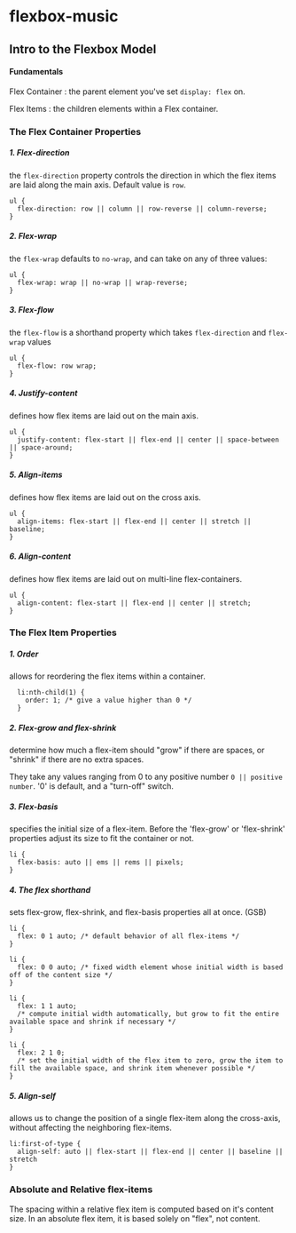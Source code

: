 # flexbox-music


## Intro to the Flexbox Model
#### Fundamentals
Flex Container
: the parent element you've set ```display: flex``` on.

Flex Items
: the children elements within a Flex container.

### The Flex Container Properties

##### 1. Flex-direction
the ```flex-direction``` property controls the direction in which the flex items are laid along the main axis. Default value is ```row```.

```
ul {
  flex-direction: row || column || row-reverse || column-reverse;
}
```

##### 2. Flex-wrap
the ```flex-wrap``` defaults to ```no-wrap```, and can take on any of three values:

```
ul {
  flex-wrap: wrap || no-wrap || wrap-reverse;
}
```

##### 3. Flex-flow
the `flex-flow` is a shorthand property which takes `flex-direction` and `flex-wrap` values

```
ul {
  flex-flow: row wrap;
}
```

##### 4. Justify-content
defines how flex items are laid out on the main axis.
```
ul {
  justify-content: flex-start || flex-end || center || space-between || space-around;
}
```

##### 5. Align-items
defines how flex items are laid out on the cross axis.
```
ul {
  align-items: flex-start || flex-end || center || stretch || baseline;
}
```

##### 6. Align-content
defines how flex items are laid out on multi-line flex-containers.
```
ul {
  align-content: flex-start || flex-end || center || stretch;
}
```

### The Flex Item Properties
##### 1. Order
allows for reordering the flex items within a container.
```
  li:nth-child(1) {
    order: 1; /* give a value higher than 0 */
  }
```

##### 2. Flex-grow and flex-shrink
determine how much a flex-item should "grow" if there are spaces, or "shrink" if there are no extra spaces.

They take any values ranging from 0 to any positive number `0 || positive number`. '0' is default, and a "turn-off" switch.

##### 3. Flex-basis
specifies the initial size of a flex-item. Before the 'flex-grow' or 'flex-shrink' properties adjust its size to fit the container or not.

```
li {
  flex-basis: auto || ems || rems || pixels;
}
```

##### 4. The flex shorthand
sets flex-grow, flex-shrink, and flex-basis properties all at once. (GSB)

```
li {
  flex: 0 1 auto; /* default behavior of all flex-items */
}

li {
  flex: 0 0 auto; /* fixed width element whose initial width is based off of the content size */
}

li {
  flex: 1 1 auto;
  /* compute initial width automatically, but grow to fit the entire available space and shrink if necessary */
}

li {
  flex: 2 1 0;
  /* set the initial width of the flex item to zero, grow the item to fill the available space, and shrink item whenever possible */
}
```

##### 5. Align-self
allows us to change the position of a single flex-item along the cross-axis, without affecting the neighboring flex-items.

```
li:first-of-type {
  align-self: auto || flex-start || flex-end || center || baseline || stretch
}
```

### Absolute and Relative flex-items
The spacing within a relative flex item is computed based on it's content size. In an absolute flex item, it is based solely on "flex", not content.

